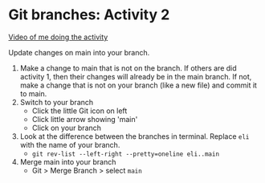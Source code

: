 # Git branches: Activity 2

[Video of me doing the activity](https://youtu.be/zVqED82u84c)

Update changes on main into your branch.

1. Make a change to main that is not on the branch. If others are did activity 1, then their changes will already be in the main branch. If not, make a change that is not on your branch (like a new file) and commit it to main.
2. Switch to your branch
    * Click the little Git icon on left
    * Click little arrow showing 'main'
    * Click on your branch
3. Look at the difference between the branches in terminal. Replace `eli` with the name of your branch.
    * `git rev-list --left-right --pretty=oneline eli..main`
4. Merge main into your branch
    * Git > Merge Branch > select `main`





